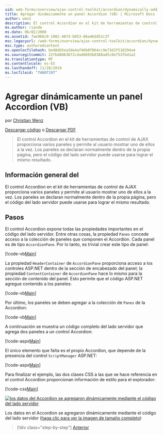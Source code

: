 ```yaml
---
uid: web-forms/overview/ajax-control-toolkit/accordion/dynamically-adding-an-accordion-pane-vb
title: Agregar dinámicamente un panel Accordion (VB) | Microsoft Docs
author: wenz
description: El control Accordion en el kit de herramientas de control de AJAX proporciona varios paneles y permite al usuario mostrar uno de ellos a la vez. Normalmente, los paneles se declaran...
ms.author: riande
ms.date: 06/02/2008
ms.assetid: fae968c9-1902-487d-b053-86a46dd52c3f
msc.legacyurl: /web-forms/overview/ajax-control-toolkit/accordion/dynamically-adding-an-accordion-pane-vb
msc.type: authoredcontent
ms.openlocfilehash: be48db5ea3de4af46b0f864cc9e73d2f518294a4
ms.sourcegitcommit: 22fbd8863672c4ad6693b8388ad5c8e753fb41a2
ms.translationtype: MT
ms.contentlocale: es-ES
ms.lasthandoff: 11/28/2019
ms.locfileid: "74607197"
---
```

# <a name="dynamically-adding-an-accordion-pane-vb"></a>Agregar dinámicamente un panel Accordion (VB)

por [Christian Wenz](https://github.com/wenz)

[Descargar código](https://download.microsoft.com/download/5/6/d/56d50cef-2011-4c8f-9891-7edc6dc57df9/Accordion2.vb.zip) o [Descargar PDF](https://download.microsoft.com/download/6/7/1/6718d452-ff89-4d3f-a90e-c74ec2d636a3/accordion2VB.pdf)

> El control Accordion en el kit de herramientas de control de AJAX proporciona varios paneles y permite al usuario mostrar uno de ellos a la vez. Los paneles se declaran normalmente dentro de la propia página, pero el código del lado servidor puede usarse para lograr el mismo resultado.

## <a name="overview"></a>Información general del

El control Accordion en el kit de herramientas de control de AJAX proporciona varios paneles y permite al usuario mostrar uno de ellos a la vez. Los paneles se declaran normalmente dentro de la propia página, pero el código del lado servidor puede usarse para lograr el mismo resultado.

## <a name="steps"></a>Pasos

El control Accordion expone todas las propiedades importantes en el código del lado servidor. Entre otras cosas, la propiedad `Panes` concede acceso a la colección de paneles que componen el Accordion. Cada panel es de tipo `AccordionPane`. Por lo tanto, es trivial crear este tipo de panel:

[!code-vb[Main](dynamically-adding-an-accordion-pane-vb/samples/sample1.vb)]

La propiedad `HeaderContainer` de `AccordionPane` proporciona acceso a los controles ASP.NET dentro de la sección de encabezado del panel; la propiedad `ContentContainer` de `AccordionPane` hace lo mismo para la sección de contenido del panel. Esto permite que el código ASP.NET agregue contenido a los paneles:

[!code-vb[Main](dynamically-adding-an-accordion-pane-vb/samples/sample2.vb)]

Por último, los paneles se deben agregar a la colección de `Panes` de la Accordion:

[!code-vb[Main](dynamically-adding-an-accordion-pane-vb/samples/sample3.vb)]

A continuación se muestra un código completo del lado servidor que agrega dos paneles a un control Accordion:

[!code-aspx[Main](dynamically-adding-an-accordion-pane-vb/samples/sample4.aspx)]

El único elemento que falta es el propio Accordion, que depende de la presencia del control `ScriptManager` ASP.NET:

[!code-aspx[Main](dynamically-adding-an-accordion-pane-vb/samples/sample5.aspx)]

Para finalizar el ejemplo, las dos clases CSS a las que se hace referencia en el control Accordion proporcionan información de estilo para el explorador:

[!code-css[Main](dynamically-adding-an-accordion-pane-vb/samples/sample6.css)]

[![los datos del Accordion se agregaron dinámicamente mediante el código del lado servidor](dynamically-adding-an-accordion-pane-vb/_static/image2.png)](dynamically-adding-an-accordion-pane-vb/_static/image1.png)

Los datos en el Accordion se agregaron dinámicamente mediante el código del lado servidor ([haga clic para ver la imagen de tamaño completo](dynamically-adding-an-accordion-pane-vb/_static/image3.png))

> [!div class="step-by-step"]
> [Anterior](databinding-to-an-accordion-vb.md)
